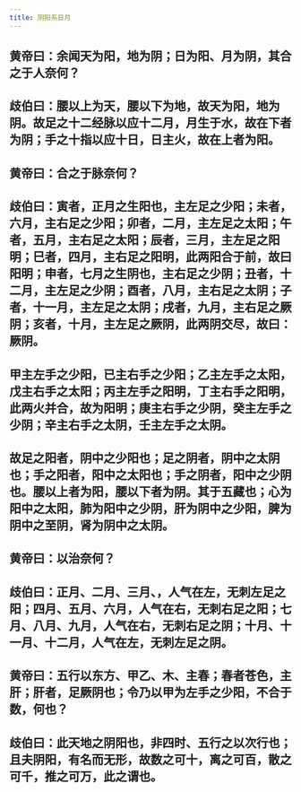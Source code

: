 ```yaml
---
title: 阴阳系日月
---
```


## 黄帝曰：余闻天为阳，地为阴；日为阳、月为阴，其合之于人奈何？
## 歧伯曰：腰以上为天，腰以下为地，故天为阳，地为阴。故足之十二经脉以应十二月，月生于水，故在下者为阴；手之十指以应十日，日主火，故在上者为阳。
## 黄帝曰：合之于脉奈何？
## 歧伯曰：寅者，正月之生阳也，主左足之少阳；未者，六月，主右足之少阳；卯者，二月，主左足之太阳；午者，五月，主右足之太阳；辰者，三月，主左足之阳明；巳者，四月，主右足之阳明，此两阳合于前，故曰阳明；申者，七月之生阴也，主右足之少阴；丑者，十二月，主左足之少阴；酉者，八月，主右足之太阴；子者，十一月，主左足之太阴；戌者，九月，主右足之厥阴；亥者，十月，主左足之厥阴，此两阴交尽，故曰：厥阴。
## 甲主左手之少阳，已主右手之少阳；乙主左手之太阳，戊主右手之太阳；丙主左手之阳明，丁主右手之阳明，此两火并合，故为阳明；庚主右手之少阴，癸主左手之少阴；辛主右手之太阴，壬主左手之太阴。
## 故足之阳者，阴中之少阳也；足之阴者，阴中之太阴也；手之阳者，阳中之太阳也；手之阴者，阳中之少阴也。腰以上者为阳，腰以下者为阴。其于五藏也；心为阳中之太阳，肺为阳中之少阴，肝为阴中之少阳，脾为阴中之至阴，肾为阴中之太阴。
## 黄帝曰：以治奈何？
## 歧伯曰：正月、二月、三月、，人气在左，无刺左足之阳；四月、五月、六月，人气在右，无刺右足之阳；七月、八月、九月，人气在右，无刺右足之阴；十月、十一月、十二月，人气在左，无刺左足之阴。
## 黄帝曰：五行以东方、甲乙、木、主春；春者苍色，主肝；肝者，足厥阴也；令乃以甲为左手之少阳，不合于数，何也？
## 歧伯曰：此天地之阴阳也，非四时、五行之以次行也；且夫阴阳，有名而无形，故数之可十，离之可百，散之可千，推之可万，此之谓也。
##
